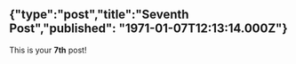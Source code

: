 {"type":"post","title":"Seventh Post","published": "1971-01-07T12:13:14.000Z"}
---
This is your __7th__ post!
